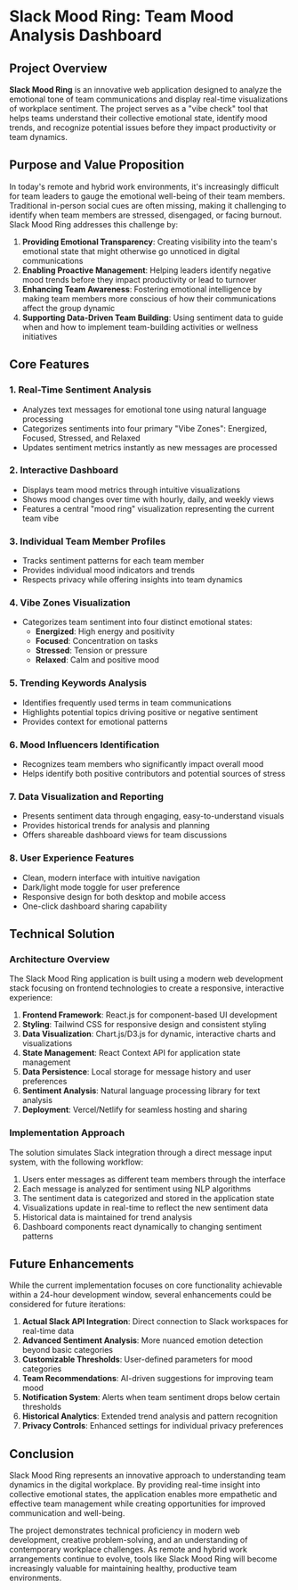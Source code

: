 # Slack Mood Ring: Team Mood Analysis Dashboard

## Project Overview

**Slack Mood Ring** is an innovative web application designed to analyze the emotional tone of team communications and display real-time visualizations of workplace sentiment. The project serves as a "vibe check" tool that helps teams understand their collective emotional state, identify mood trends, and recognize potential issues before they impact productivity or team dynamics.

## Purpose and Value Proposition

In today's remote and hybrid work environments, it's increasingly difficult for team leaders to gauge the emotional well-being of their team members. Traditional in-person social cues are often missing, making it challenging to identify when team members are stressed, disengaged, or facing burnout. Slack Mood Ring addresses this challenge by:

1. **Providing Emotional Transparency**: Creating visibility into the team's emotional state that might otherwise go unnoticed in digital communications
2. **Enabling Proactive Management**: Helping leaders identify negative mood trends before they impact productivity or lead to turnover
3. **Enhancing Team Awareness**: Fostering emotional intelligence by making team members more conscious of how their communications affect the group dynamic
4. **Supporting Data-Driven Team Building**: Using sentiment data to guide when and how to implement team-building activities or wellness initiatives

## Core Features

### 1. Real-Time Sentiment Analysis
- Analyzes text messages for emotional tone using natural language processing
- Categorizes sentiments into four primary "Vibe Zones": Energized, Focused, Stressed, and Relaxed
- Updates sentiment metrics instantly as new messages are processed

### 2. Interactive Dashboard
- Displays team mood metrics through intuitive visualizations
- Shows mood changes over time with hourly, daily, and weekly views
- Features a central "mood ring" visualization representing the current team vibe

### 3. Individual Team Member Profiles
- Tracks sentiment patterns for each team member
- Provides individual mood indicators and trends
- Respects privacy while offering insights into team dynamics

### 4. Vibe Zones Visualization
- Categorizes team sentiment into four distinct emotional states:
  - **Energized**: High energy and positivity
  - **Focused**: Concentration on tasks
  - **Stressed**: Tension or pressure
  - **Relaxed**: Calm and positive mood

### 5. Trending Keywords Analysis
- Identifies frequently used terms in team communications
- Highlights potential topics driving positive or negative sentiment
- Provides context for emotional patterns

### 6. Mood Influencers Identification
- Recognizes team members who significantly impact overall mood
- Helps identify both positive contributors and potential sources of stress

### 7. Data Visualization and Reporting
- Presents sentiment data through engaging, easy-to-understand visuals
- Provides historical trends for analysis and planning
- Offers shareable dashboard views for team discussions

### 8. User Experience Features
- Clean, modern interface with intuitive navigation
- Dark/light mode toggle for user preference
- Responsive design for both desktop and mobile access
- One-click dashboard sharing capability

## Technical Solution

### Architecture Overview

The Slack Mood Ring application is built using a modern web development stack focusing on frontend technologies to create a responsive, interactive experience:

1. **Frontend Framework**: React.js for component-based UI development
2. **Styling**: Tailwind CSS for responsive design and consistent styling
3. **Data Visualization**: Chart.js/D3.js for dynamic, interactive charts and visualizations
4. **State Management**: React Context API for application state management
5. **Data Persistence**: Local storage for message history and user preferences
6. **Sentiment Analysis**: Natural language processing library for text analysis
7. **Deployment**: Vercel/Netlify for seamless hosting and sharing

### Implementation Approach

The solution simulates Slack integration through a direct message input system, with the following workflow:

1. Users enter messages as different team members through the interface
2. Each message is analyzed for sentiment using NLP algorithms
3. The sentiment data is categorized and stored in the application state
4. Visualizations update in real-time to reflect the new sentiment data
5. Historical data is maintained for trend analysis
6. Dashboard components react dynamically to changing sentiment patterns

## Future Enhancements

While the current implementation focuses on core functionality achievable within a 24-hour development window, several enhancements could be considered for future iterations:

1. **Actual Slack API Integration**: Direct connection to Slack workspaces for real-time data
2. **Advanced Sentiment Analysis**: More nuanced emotion detection beyond basic categories
3. **Customizable Thresholds**: User-defined parameters for mood categories
4. **Team Recommendations**: AI-driven suggestions for improving team mood
5. **Notification System**: Alerts when team sentiment drops below certain thresholds
6. **Historical Analytics**: Extended trend analysis and pattern recognition
7. **Privacy Controls**: Enhanced settings for individual privacy preferences

## Conclusion

Slack Mood Ring represents an innovative approach to understanding team dynamics in the digital workplace. By providing real-time insight into collective emotional states, the application enables more empathetic and effective team management while creating opportunities for improved communication and well-being.

The project demonstrates technical proficiency in modern web development, creative problem-solving, and an understanding of contemporary workplace challenges. As remote and hybrid work arrangements continue to evolve, tools like Slack Mood Ring will become increasingly valuable for maintaining healthy, productive team environments.
